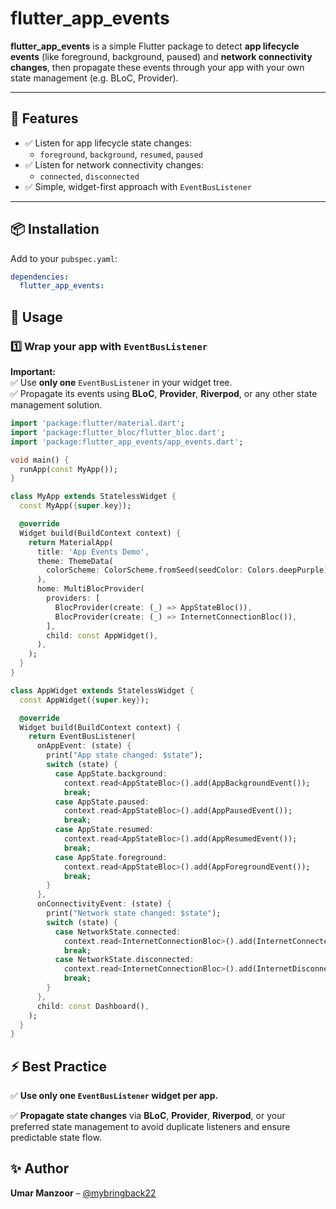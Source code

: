 # flutter_app_events

**flutter_app_events** is a simple Flutter package to detect **app lifecycle events** (like foreground, background, paused) and **network connectivity changes**, then propagate these events through your app with your own state management (e.g. BLoC, Provider).

---

## 🚀 Features

- ✅ Listen for app lifecycle state changes:
  - `foreground`, `background`, `resumed`, `paused`
- ✅ Listen for network connectivity changes:
  - `connected`, `disconnected`
- ✅ Simple, widget-first approach with `EventBusListener`

---

## 📦 Installation

Add to your `pubspec.yaml`:

```yaml
dependencies:
  flutter_app_events:

```

## 🧩 Usage

### 1️⃣ Wrap your app with `EventBusListener`

**Important:**  
✅ Use **only one** `EventBusListener` in your widget tree.  
✅ Propagate its events using **BLoC**, **Provider**, **Riverpod**, or any other state management solution.

```dart
import 'package:flutter/material.dart';
import 'package:flutter_bloc/flutter_bloc.dart';
import 'package:flutter_app_events/app_events.dart';

void main() {
  runApp(const MyApp());
}

class MyApp extends StatelessWidget {
  const MyApp({super.key});

  @override
  Widget build(BuildContext context) {
    return MaterialApp(
      title: 'App Events Demo',
      theme: ThemeData(
        colorScheme: ColorScheme.fromSeed(seedColor: Colors.deepPurple),
      ),
      home: MultiBlocProvider(
        providers: [
          BlocProvider(create: (_) => AppStateBloc()),
          BlocProvider(create: (_) => InternetConnectionBloc()),
        ],
        child: const AppWidget(),
      ),
    );
  }
}

class AppWidget extends StatelessWidget {
  const AppWidget({super.key});

  @override
  Widget build(BuildContext context) {
    return EventBusListener(
      onAppEvent: (state) {
        print("App state changed: $state");
        switch (state) {
          case AppState.background:
            context.read<AppStateBloc>().add(AppBackgroundEvent());
            break;
          case AppState.paused:
            context.read<AppStateBloc>().add(AppPausedEvent());
            break;
          case AppState.resumed:
            context.read<AppStateBloc>().add(AppResumedEvent());
            break;
          case AppState.foreground:
            context.read<AppStateBloc>().add(AppForegroundEvent());
            break;
        }
      },
      onConnectivityEvent: (state) {
        print("Network state changed: $state");
        switch (state) {
          case NetworkState.connected:
            context.read<InternetConnectionBloc>().add(InternetConnectedEvent());
            break;
          case NetworkState.disconnected:
            context.read<InternetConnectionBloc>().add(InternetDisconnectedEvent());
            break;
        }
      },
      child: const Dashboard(),
    );
  }
}
```



## ⚡ Best Practice

✅ **Use only one `EventBusListener` widget per app.**

✅ **Propagate state changes** via **BLoC**, **Provider**, **Riverpod**, or your preferred state management to avoid duplicate listeners and ensure predictable state flow.




## ✨ Author

**Umar Manzoor** –  [@mybringback22](https://github.com/mybringback22)

